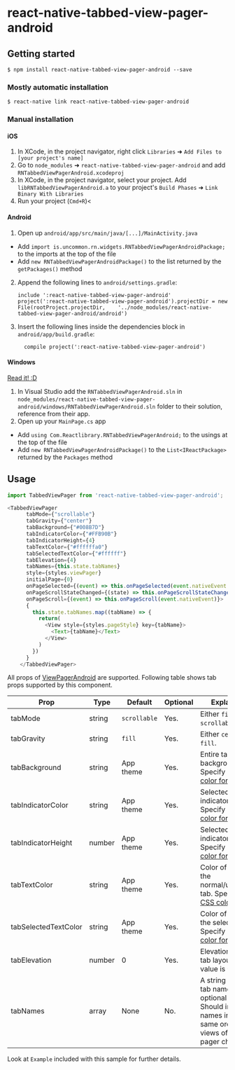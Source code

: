 
# react-native-tabbed-view-pager-android
## Getting started

`$ npm install react-native-tabbed-view-pager-android --save`

### Mostly automatic installation

`$ react-native link react-native-tabbed-view-pager-android`

### Manual installation


#### iOS

1. In XCode, in the project navigator, right click `Libraries` ➜ `Add Files to [your project's name]`
2. Go to `node_modules` ➜ `react-native-tabbed-view-pager-android` and add `RNTabbedViewPagerAndroid.xcodeproj`
3. In XCode, in the project navigator, select your project. Add `libRNTabbedViewPagerAndroid.a` to your project's `Build Phases` ➜ `Link Binary With Libraries`
4. Run your project (`Cmd+R`)<

#### Android

1. Open up `android/app/src/main/java/[...]/MainActivity.java`
  - Add `import is.uncommon.rn.widgets.RNTabbedViewPagerAndroidPackage;` to the imports at the top of the file
  - Add `new RNTabbedViewPagerAndroidPackage()` to the list returned by the `getPackages()` method
2. Append the following lines to `android/settings.gradle`:
  	```
  	include ':react-native-tabbed-view-pager-android'
  	project(':react-native-tabbed-view-pager-android').projectDir = new File(rootProject.projectDir, 	'../node_modules/react-native-tabbed-view-pager-android/android')
  	```
3. Insert the following lines inside the dependencies block in `android/app/build.gradle`:
  	```
      compile project(':react-native-tabbed-view-pager-android')
  	```

#### Windows
[Read it! :D](https://github.com/ReactWindows/react-native)

1. In Visual Studio add the `RNTabbedViewPagerAndroid.sln` in `node_modules/react-native-tabbed-view-pager-android/windows/RNTabbedViewPagerAndroid.sln` folder to their solution, reference from their app.
2. Open up your `MainPage.cs` app
  - Add `using Com.Reactlibrary.RNTabbedViewPagerAndroid;` to the usings at the top of the file
  - Add `new RNTabbedViewPagerAndroidPackage()` to the `List<IReactPackage>` returned by the `Packages` method


## Usage
```javascript
import TabbedViewPager from 'react-native-tabbed-view-pager-android';

<TabbedViewPager
      tabMode={"scrollable"}
      tabGravity={"center"}
      tabBackground={"#008B7D"}
      tabIndicatorColor={"#FFB90B"}
      tabIndicatorHeight={4}
      tabTextColor={"#ffffffa0"}
      tabSelectedTextColor={"#ffffff"}
      tabElevation={4}
      tabNames={this.state.tabNames}
      style={styles.viewPager}
      initialPage={0}
      onPageSelected={(event) => this.onPageSelected(event.nativeEvent.position)}
      onPageScrollStateChanged={(state) => this.onPageScrollStateChanged(state)}
      onPageScroll={(event) => this.onPageScroll(event.nativeEvent)}>
      {
        this.state.tabNames.map((tabName) => {
          return(
            <View style={styles.pageStyle} key={tabName}>
              <Text>{tabName}</Text>
            </View>
          )
        })
      }
    </TabbedViewPager>
```
All props of [ViewPagerAndroid](https://facebook.github.io/react-native/docs/viewpagerandroid.html) are supported. Following table shows tab props supported by this component.

Prop                | Type    | Default | Optional | Explanation
---                 | ---     | --- | --- |---
tabMode                | string  | `scrollable`| Yes. | Either `fixed` or `scrollable`.
tabGravity                | string  | `fill`| Yes. |  Either `center` or `fill`.
tabBackground                | string  | App theme| Yes. |  Entire tab layout background color. Specify in [CSS color format](https://facebook.github.io/react-native/docs/colors.html).
tabIndicatorColor                | string  | App theme| Yes. |  Selected tab indicator color. Specify in [CSS color format](https://facebook.github.io/react-native/docs/colors.html).
tabIndicatorHeight | number | App theme| Yes. | Selected tab indicator height. Specify in [CSS color format](https://facebook.github.io/react-native/docs/colors.html).
tabTextColor | string | App theme | Yes. |  Color of the text in the normal/unselected tab. Specify in [CSS color format](https://facebook.github.io/react-native/docs/colors.html).
tabSelectedTextColor | string | App theme | Yes. |  Color of the text in the selected tab. Specify in [CSS color format](https://facebook.github.io/react-native/docs/colors.html).
tabElevation | number | 0 | Yes. |  Elevation of the tab layout. Default value is 0.
tabNames | array | None | No. |  A string array of tab names. Non optional prop. Should indicate names in the same order as views of view pager children.

Look at `Example` included with this sample for further details.


  